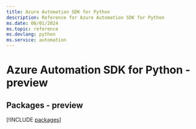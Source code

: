 ```yaml
---
title: Azure Automation SDK for Python
description: Reference for Azure Automation SDK for Python
ms.date: 08/01/2024
ms.topic: reference
ms.devlang: python
ms.service: automation
---
```

# Azure Automation SDK for Python - preview
## Packages - preview
[!INCLUDE [packages](automation-index.md)]